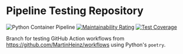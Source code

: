 # Pipeline Testing Repository

![Python Container Pipeline](https://github.com/MartinHeinz/pipeline-tester/actions/workflows/python-pipeline.yaml/badge.svg?branch=python-poetry)
[![Maintainability Rating](https://sonarcloud.io/api/project_badges/measure?project=MartinHeinz_pipeline-tester&metric=sqale_rating)](https://sonarcloud.io/summary/new_code?id=MartinHeinz_pipeline-tester)
[![Test Coverage](https://api.codeclimate.com/v1/badges/96b108c52760aa2567c1/test_coverage)](https://codeclimate.com/github/MartinHeinz/pipeline-tester/test_coverage)

Branch for testing GitHub Action workflows from https://github.com/MartinHeinz/workflows using Python's `poetry`.